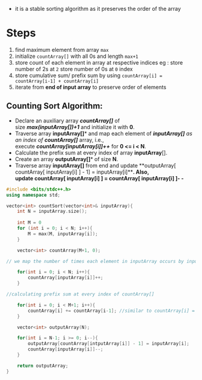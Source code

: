 - it is a stable sorting algorithm as it preserves the order of the array

# Steps
1. find maximum element from array `max` 
2. initialize `countArray[]` with all 0s and length `max+1`
3. store count of each element in array at respective indices
	   eg :
		   store number of 2s at `2`
		   store number of 0s at `0` index
4. store cumulative sum/ prefix sum by using `countArray[i] = countArray[i-1] + countArray[i]`
5. iterate from **end of input array** to preserve order of elements

## Counting Sort Algorithm:
- Declare an auxiliary array ***countArray[]*** of size ***max(inputArray[])+1*** and initialize it with ****0****.
- Traverse array **inputArray[]*** and map each element of ***inputArray[]** as an index of **countArray[]*** array, i.e., execute ***countArray[inputArray[i]]++*** for **0 <= i < N**.
- Calculate the prefix sum at every index of array **inputArray**[].
- Create an array **outputArray[]*** of size **N**.
- Traverse array **inputArray[]** from end and update **outputArray[ countArray[ inputArray[i] ] - 1] = inputArray[i]****. Also, update **countArray[ inputArray[i] ] = countArray[ inputArray[i] ]- -**** 

```cpp
#include <bits/stdc++.h>
using namespace std;

vector<int> countSort(vector<int>& inputArray){
	int N = inputArray.size();
	
	int M = 0
	for (int i = 0; i < N; i++){
		M = max(M, inputArray[i]);
	}

	vector<int> countArray(M+1, 0);

// we map the number of times each element in inputArray occurs by inputting that into countArray as the index and incrementing that using ++

	for(int i = 0; i < N; i++){
		countArray[inputArray[i]]++;
	}

//calculating prefix sum at every index of countArray[]

	for(int i = 0; i < M+1; i++){
		countArray[i] += countArray[i-1]; //similar to countArray[i] = countArray[i] + countArray[i-1];
	}

	vector<int> outputArray(N);

	for(int i = N-1; i >= 0; i--){
		outputArray[countArray[intputArray[i]] - 1] = inputArray[i];
		countArray[inputArray[i]]--;
    }

    return outputArray;
}




```